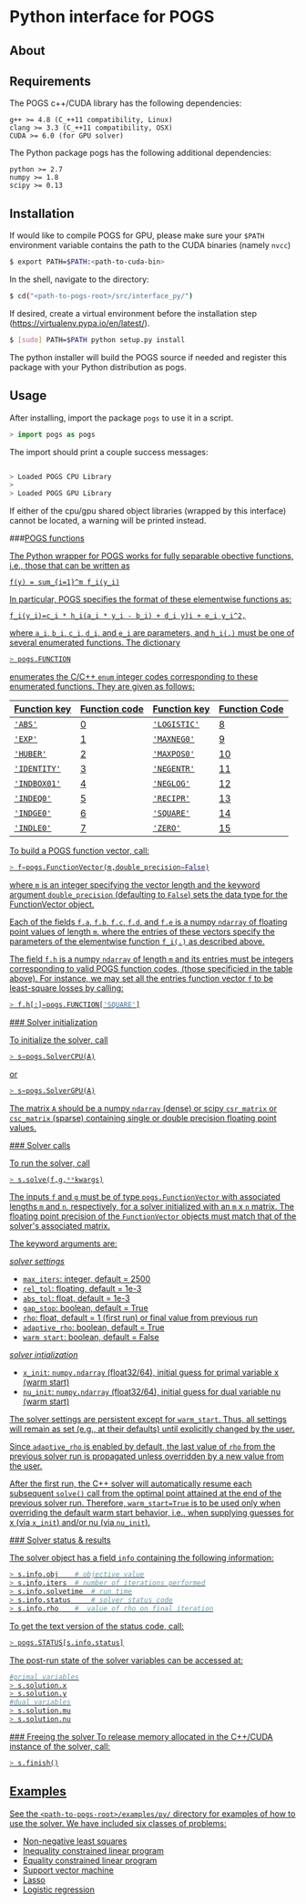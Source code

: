 # Python interface for POGS

About
-----


Requirements
------------
The POGS c++/CUDA library has the following dependencies:

	g++ >= 4.8 (C_++11 compatibility, Linux)
	clang >= 3.3 (C_++11 compatibility, OSX)
	CUDA >= 6.0 (for GPU solver)

The Python package pogs has the following additional dependencies:

	python >= 2.7
	numpy >= 1.8
	scipy >= 0.13


Installation
------------

If would like to compile POGS for GPU, please make sure your `$PATH` environment variable contains the path to the CUDA binaries (namely `nvcc`)


```bash
$ export PATH=$PATH:<path-to-cuda-bin>
```

In the shell, navigate to the directory:

```bash
$ cd("<path-to-pogs-root>/src/interface_py/")
```

If desired, create a virtual environment before the installation step (https://virtualenv.pypa.io/en/latest/).

```bash
$ [sudo] PATH=$PATH python setup.py install
```

The python installer will build the POGS source if needed and register this package with your Python distribution as pogs.


Usage
-----

After installing, import the package `pogs` to use it in a script.

```python
> import pogs as pogs
```

The import should print a couple success messages:
```python

> Loaded POGS CPU Library
>
> Loaded POGS GPU Library
```

If either of the cpu/gpu shared object libraries (wrapped by this interface) cannot be located, a warning will be printed instead.


###<u>POGS functions

The Python wrapper for POGS works for fully separable obective functions, i.e., those that can be written as


	f(y) = sum_{i=1}^m f_i(y_i)

In particular, POGS specifies the format of these elementwise functions as:

	f_i(y_i)=c_i * h_i(a_i * y_i - b_i) + d_i y)i + e_i y_i^2,

where `a_i`, `b_i`, `c_i`, `d_i`, and `e_i` are parameters, and `h_i(.)` must be one of several enumerated functions. The dictionary
```python
> pogs.FUNCTION
```
enumerates the C/C++ `enum` integer codes corresponding to these enumerated functions. They are given as follows:

Function key | Function code | Function key | Function Code
-------------|---------------|--------------|--------------
`'ABS'`		| 0 			 | `'LOGISTIC'` | 8
`'EXP'`		| 1 			 | `'MAXNEG0'` 	| 9
`'HUBER'`	| 2				 | `'MAXPOS0'` 	| 10
`'IDENTITY'`| 3				 | `'NEGENTR'` 	| 11
`'INDBOX01'`| 4				 | `'NEGLOG'` 	| 12
`'INDEQ0'`	| 5				 | `'RECIPR'` 	| 13
`'INDGE0'`	| 6				 | `'SQUARE'` 	| 14
`'INDLE0'`	| 7				 | `'ZERO'` 	| 15


To build a POGS function vector, call:
```python
> f=pogs.FunctionVector(m,double_precision=False)
```
where `m` is an integer specifying the vector length and the keyword argument `double_precision` (defaulting to `False`) sets the data type for the FunctionVector object.

Each of the fields
`f.a`, `f.b`, `f.c`, `f.d`, and `f.e`
is a numpy `ndarray` of floating point values of length `m`, where the entries of these vectors specify the parameters of the elementwise function `f_i(.)` as described above.

The field `f.h` is a numpy `ndarray` of length `m` and its entries must be integers corresponding to valid POGS function codes, (those specificied in the table above). For instance, we may set all the entries function vector `f` to be least-square losses by calling:

```python
> f.h[:]=pogs.FUNCTION['SQUARE']
```

###<u> Solver initialization

To initialize the solver, call

```python
> s=pogs.SolverCPU(A)
```
or
```python
> s=pogs.SolverGPU(A)
```

The matrix `A` should be a numpy `ndarray` (dense) or scipy `csr_matrix` or `csc_matrix` (sparse) containing single or double precision floating point values.


###<u> Solver calls

To run the solver, call

```python
> s.solve(f,g,**kwargs)
```

The inputs `f` and `g` must be of type `pogs.FunctionVector` with associated lengths `m` and `n`, respectively, for a solver initialized with an `m` x `n` matrix. The floating point precision of the `FunctionVector` objects must match that of the solver's associated matrix.

The keyword arguments are:

*solver settings*
+ `max_iters`: integer, default = 2500
+ `rel_tol`: floating, default = 1e-3
+ `abs_tol`: float, default = 1e-3
+ `gap_stop`: boolean, default = True
+ `rho`:			float, default = 1 (first run) or  final value from previous run
+ `adaptive_rho`:	boolean, default = True
+ `warm start`:		boolean, default = False

*solver intialization*
+ `x_init`: `numpy.ndarray` (float32/64), initial guess for primal variable x (warm start)
+ `nu_init`: `numpy.ndarray` (float32/64), initial guess for dual variable nu (warm start)


The solver settings are persistent except for `warm_start`. Thus, all settings will remain as set (e.g., at their defaults) until explicitly changed by the user.

Since `adaptive_rho` is enabled by default, the last value of `rho` from the previous solver run is propagated unless overridden by a new value from the user.

After the first run, the C++ solver will automatically resume each subsequent `solve()` call from the optimal point attained at the end of the previous solver run. Therefore, `warm_start=True` is to be used only when overriding the default warm start behavior, i.e., when supplying guesses for x (via `x_init`) and/or nu (via `nu_init`).


###<u> Solver status & results

The solver object has a field `info` containing the following information:

```python
> s.info.obj 	# objective value
> s.info.iters 	# number of iterations performed
> s.info.solvetime 	# run time
> s.info.status 	# solver status code
> s.info.rho 	#  value of rho on final iteration
```

To get the text version of the status code, call:
```python
> pogs.STATUS[s.info.status]
```

The post-run state of the solver variables can be accessed at:

```python
#primal variables
> s.solution.x
> s.solution.y
#dual variables
> s.solution.mu
> s.solution.nu
```

###<u> Freeing the solver
To release memory allocated in the C++/CUDA instance of the solver, call:

```python
> s.finish()
```

Examples
--------
See the `<path-to-pogs-root>/examples/py/` directory for examples of how to use the solver. We have included six classes of problems:

+ Non-negative least squares
+ Inequality constrained linear program
+ Equality constrained linear program
+ Support vector machine
+ Lasso
+ Logistic regression
